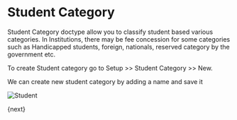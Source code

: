 # Student Category

Student Category doctype allow you to classify student based various categories. In Institutions, there may be fee concession for some categories such as Handicapped students, foreign, nationals, reserved category by the government etc.

To create Student category go to Setup >> Student Category >> New.

We can create new student category by adding a name and save it

<img class="screenshot" alt="Student" src="/assets/erpnext_docs/assets/img/education/student/student-category.gif">


{next}